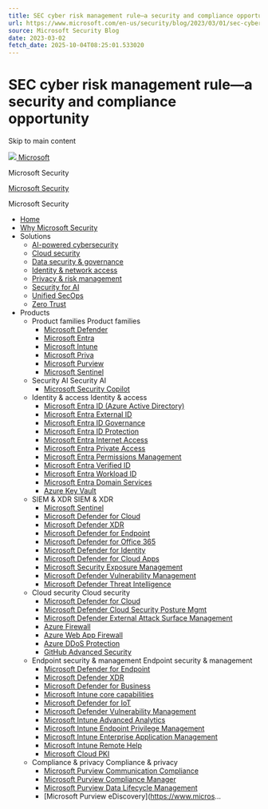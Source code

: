 ```yaml
---
title: SEC cyber risk management rule—a security and compliance opportunity
url: https://www.microsoft.com/en-us/security/blog/2023/03/01/sec-cyber-risk-management-rule-a-security-and-compliance-opportunity/
source: Microsoft Security Blog
date: 2023-03-02
fetch_date: 2025-10-04T08:25:01.533020
---
```


# SEC cyber risk management rule—a security and compliance opportunity

Skip to main content

[![](https://uhf.microsoft.com/images/microsoft/RE1Mu3b.png)
Microsoft](https://www.microsoft.com)

Microsoft Security

[Microsoft Security](https://www.microsoft.com/en-us/security)

Microsoft Security

* [Home](https://www.microsoft.com/en-us/security)
* [Why Microsoft Security](https://www.microsoft.com/en-us/security/why-microsoft-security)
* Solutions
  + [AI-powered cybersecurity](https://www.microsoft.com/en-us/security/business/solutions/generative-ai-cybersecurity)
  + [Cloud security](https://www.microsoft.com/en-us/security/business/solutions/cloud-security)
  + [Data security & governance](https://www.microsoft.com/en-us/security/business/solutions/data-security-governance)
  + [Identity & network access](https://www.microsoft.com/en-us/security/business/solutions/identity-access)
  + [Privacy & risk management](https://www.microsoft.com/en-us/security/business/solutions/privacy-risk-management)
  + [Security for AI](https://www.microsoft.com/en-us/security/business/solutions/security-for-ai%20%20%20)
  + [Unified SecOps](https://www.microsoft.com/en-us/security/business/solutions/ai-powered-unified-secops-platform)
  + [Zero Trust](https://www.microsoft.com/en-us/security/business/zero-trust)
* Products
  + Product families
    Product families
    - [Microsoft Defender](https://www.microsoft.com/en-us/security/business/microsoft-defender)
    - [Microsoft Entra](https://www.microsoft.com/en-us/security/business/microsoft-entra)
    - [Microsoft Intune](https://www.microsoft.com/en-us/security/business/microsoft-Intune)
    - [Microsoft Priva](https://www.microsoft.com/en-us/security/business/microsoft-priva)
    - [Microsoft Purview](https://www.microsoft.com/en-us/security/business/microsoft-purview)
    - [Microsoft Sentinel](https://www.microsoft.com/en-us/security/business/siem-and-xdr/microsoft-sentinel)
  + Security AI
    Security AI
    - [Microsoft Security Copilot](https://www.microsoft.com/en-us/security/business/ai-machine-learning/microsoft-security-copilot)
  + Identity & access
    Identity & access
    - [Microsoft Entra ID (Azure Active Directory)](https://www.microsoft.com/en-us/security/business/identity-access/microsoft-entra-id)
    - [Microsoft Entra External ID](https://www.microsoft.com/en-us/security/business/identity-access/microsoft-entra-external-id)
    - [Microsoft Entra ID Governance](https://www.microsoft.com/en-us/security/business/identity-access/microsoft-entra-id-governance)
    - [Microsoft Entra ID Protection](https://www.microsoft.com/en-us/security/business/identity-access/microsoft-entra-id-protection%20)
    - [Microsoft Entra Internet Access](https://www.microsoft.com/en-us/security/business/identity-access/microsoft-entra-internet-access)
    - [Microsoft Entra Private Access](https://www.microsoft.com/en-us/security/business/identity-access/microsoft-entra-private-access)
    - [Microsoft Entra Permissions Management](https://www.microsoft.com/en-us/security/business/identity-access/microsoft-entra-permissions-management%20)
    - [Microsoft Entra Verified ID](https://www.microsoft.com/en-us/security/business/identity-access/microsoft-entra-verified-id)
    - [Microsoft Entra Workload ID](https://www.microsoft.com/en-us/security/business/identity-access/microsoft-entra-workload-id)
    - [Microsoft Entra Domain Services](https://azure.microsoft.com/en-us/products/microsoft-entra-ds)
    - [Azure Key Vault](https://azure.microsoft.com/en-us/products/key-vault/)
  + SIEM & XDR
    SIEM & XDR
    - [Microsoft Sentinel](https://www.microsoft.com/en-us/security/business/siem-and-xdr/microsoft-sentinel)
    - [Microsoft Defender for Cloud](https://www.microsoft.com/en-us/security/business/cloud-security/microsoft-defender-cloud)
    - [Microsoft Defender XDR](https://www.microsoft.com/en-us/security/business/siem-and-xdr/microsoft-defender-xdr)
    - [Microsoft Defender for Endpoint](https://www.microsoft.com/en-us/security/business/endpoint-security/microsoft-defender-endpoint)
    - [Microsoft Defender for Office 365](https://www.microsoft.com/en-us/security/business/siem-and-xdr/microsoft-defender-office-365)
    - [Microsoft Defender for Identity](https://www.microsoft.com/en-us/security/business/siem-and-xdr/microsoft-defender-for-identity)
    - [Microsoft Defender for Cloud Apps](https://www.microsoft.com/en-us/security/business/siem-and-xdr/microsoft-defender-cloud-apps)
    - [Microsoft Security Exposure Management](https://www.microsoft.com/en-us/security/business/siem-and-xdr/microsoft-security-exposure-management)
    - [Microsoft Defender Vulnerability Management](https://www.microsoft.com/en-us/security/business/threat-protection/microsoft-defender-vulnerability-management%20)
    - [Microsoft Defender Threat Intelligence](https://www.microsoft.com/en-us/security/business/siem-and-xdr/microsoft-defender-threat-intelligence)
  + Cloud security
    Cloud security
    - [Microsoft Defender for Cloud](https://www.microsoft.com/en-us/security/business/cloud-security/microsoft-defender-cloud)
    - [Microsoft Defender Cloud Security Posture Mgmt](https://www.microsoft.com/en-us/security/business/cloud-security/microsoft-defender-cloud-security-posture-management)
    - [Microsoft Defender External Attack Surface Management](https://www.microsoft.com/security/business/cloud-security/microsoft-defender-external-attack-surface-management)
    - [Azure Firewall](https://azure.microsoft.com/en-us/services/azure-firewall/)
    - [Azure Web App Firewall](https://azure.microsoft.com/en-us/products/web-application-firewall/)
    - [Azure DDoS Protection](https://azure.microsoft.com/en-us/products/ddos-protection/)
    - [GitHub Advanced Security](https://github.com/features/security)
  + Endpoint security & management
    Endpoint security & management
    - [Microsoft Defender for Endpoint](https://www.microsoft.com/en-us/security/business/endpoint-security/microsoft-defender-endpoint)
    - [Microsoft Defender XDR](https://www.microsoft.com/en-us/security/business/siem-and-xdr/microsoft-defender-xdr)
    - [Microsoft Defender for Business](https://www.microsoft.com/en-us/security/business/endpoint-security/microsoft-defender-business)
    - [Microsoft Intune core capabilities](https://www.microsoft.com/en-us/security/business/endpoint-management/microsoft-intune)
    - [Microsoft Defender for IoT](https://www.microsoft.com/en-us/security/business/endpoint-security/microsoft-defender-iot)
    - [Microsoft Defender Vulnerability Management](https://www.microsoft.com/en-us/security/business/threat-protection/microsoft-defender-vulnerability-management%20)
    - [Microsoft Intune Advanced Analytics](https://www.microsoft.com/en-us/security/business/endpoint-management/microsoft-intune-advanced-analytics)
    - [Microsoft Intune Endpoint Privilege Management​](https://www.microsoft.com/en-us/security/business/endpoint-management/microsoft-intune-endpoint-privilege-management)
    - [Microsoft Intune Enterprise Application Management](https://www.microsoft.com/en-us/security/business/endpoint-management/microsoft-intune-enterprise-application-management)
    - [Microsoft Intune Remote Help](https://www.microsoft.com/en-us/security/business/endpoint-management/microsoft-intune-remote-help)
    - [Microsoft Cloud PKI](https://www.microsoft.com/en-us/security/business/endpoint-management/microsoft-cloud-pki)
  + Compliance & privacy
    Compliance & privacy
    - [Microsoft Purview Communication Compliance](https://www.microsoft.com/en-us/security/business/risk-management/microsoft-purview-communication-compliance)
    - [Microsoft Purview Compliance Manager](https://www.microsoft.com/en-us/security/business/risk-management/microsoft-purview-compliance-manager)
    - [Microsoft Purview Data Lifecycle Management](https://www.microsoft.com/en-us/security/business/information-protection/microsoft-purview-data-lifecycle-management)
    - [Microsoft Purview eDiscovery](https://www.micros...